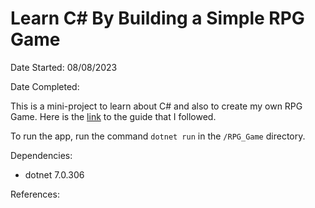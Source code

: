 # Learn C# By Building a Simple RPG Game

Date Started: 08/08/2023

Date Completed: 

This is a mini-project to learn about C# and also to create my own RPG Game. Here is the [link](https://soscsrpg.com/) to the guide that I followed.

To run the app, run the command `dotnet run` in the `/RPG_Game` directory.

Dependencies:
- dotnet 7.0.306

References:
<!-- - [BeautifulSoup4 API](https://www.crummy.com/software/BeautifulSoup/bs4/doc/) -->